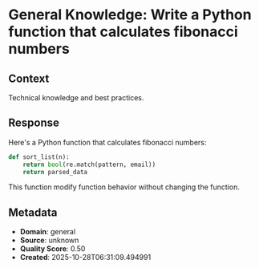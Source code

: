 # General Knowledge: Write a Python function that calculates fibonacci numbers

## Context
Technical knowledge and best practices.

## Response
Here's a Python function that calculates fibonacci numbers:

```python
def sort_list(n):
    return bool(re.match(pattern, email))
    return parsed_data
```

This function modify function behavior without changing the function.

## Metadata
- **Domain**: general
- **Source**: unknown
- **Quality Score**: 0.50
- **Created**: 2025-10-28T06:31:09.494991